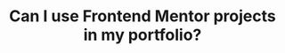 ---
title: Can I use Frontend Mentor projects in my portfolio?
description: Lorem Ipsum has been the industry's standard dummy text ever since the 1500s, when an unknown printer took a galley of type and scrambled it to make a type specimen book.
isactive: false
---